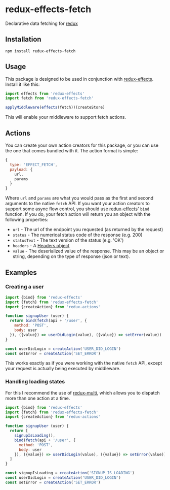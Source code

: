 # redux-effects-fetch

Declarative data fetching for [redux](https://github.com/rackt/redux)

## Installation

`npm install redux-effects-fetch`

## Usage

This package is designed to be used in conjunction with [redux-effects](https://github.com/redux-effects/redux-effects).  Install it like this:

```javascript
import effects from 'redux-effects'
import fetch from 'redux-effects-fetch'

applyMiddleware(effects(fetch))(createStore)
```

This will enable your middleware to support fetch actions.

## Actions

You can create your own action creators for this package, or you can use the one that comes bundled with it.  The action format is simple:

```javascript
{
  type: 'EFFECT_FETCH',
  payload: {
    url,
    params
  }
}
```

Where `url` and `params` are what you would pass as the first and second arguments to the native `fetch` API.  If you want your action creators to support some async flow control, you should use [redux-effects](https://github.com/redux-effects/redux-effects)' `bind` function.  If you do, your fetch action will return you an object with the following properties:

  * `url` - The url of the endpoint you requested (as returned by the request)
  * `status` - The numerical status code of the response (e.g. 200)
  * `statusText` - The text version of the status (e.g. 'OK')
  * `headers` - A [Headers object](https://developer.mozilla.org/en-US/docs/Web/API/Headers)
  * `value` - The deserialized value of the response.  This may be an object or string, depending on the type of response (json or text).

## Examples

### Creating a user

```javascript
import {bind} from 'redux-effects'
import {fetch} from 'redux-effects-fetch'
import {createAction} from 'redux-actions'

function signupUser (user) {
  return bind(fetch(api + '/user', {
    method: 'POST',
    body: user
  }), ({value}) => userDidLogin(value), ({value}) => setError(value))
}

const userDidLogin = createAction('USER_DID_LOGIN')
const setError = createAction('SET_ERROR')
```

This works exactly as if you were working with the native `fetch` API, except your request is actually being executed by middleware.

### Handling loading states

For this I recommend the use of [redux-multi](https://github.com/ashaffer/redux-multi), which allows you to dispatch more than one action at a time.

```javascript
import {bind} from 'redux-effects'
import {fetch} from 'redux-effects-fetch'
import {createAction} from 'redux-actions'

function signupUser (user) {
  return [
    signupIsLoading(),
    bind(fetch(api + '/user', {
      method: 'POST',
      body: user
    }), ({value}) => userDidLogin(value), ({value}) => setError(value))
  ]
}

const signupIsLoading = createAction('SIGNUP_IS_LOADING')
const userDidLogin = createAction('USER_DID_LOGIN')
const setError = createAction('SET_ERROR')
```
